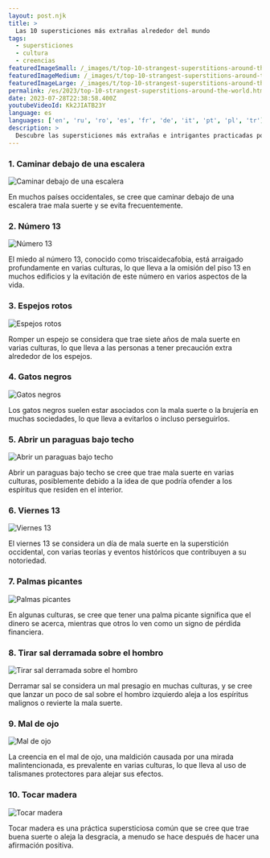 ```yaml
---
layout: post.njk
title: >
  Las 10 supersticiones más extrañas alrededor del mundo
tags:
  - supersticiones
  - cultura
  - creencias
featuredImageSmall: /_images/t/top-10-strangest-superstitions-around-the-world-cover-es-small.webp
featuredImageMedium: /_images/t/top-10-strangest-superstitions-around-the-world-cover-es-medium.webp
featuredImageLarge: /_images/t/top-10-strangest-superstitions-around-the-world-cover-es-large.webp
permalink: /es/2023/top-10-strangest-superstitions-around-the-world.html
date: 2023-07-28T22:38:58.400Z
youtubeVideoId: Kk2JIATB23Y
language: es
languages: ['en', 'ru', 'ro', 'es', 'fr', 'de', 'it', 'pt', 'pl', 'tr']
description: >
  Descubre las supersticiones más extrañas e intrigantes practicadas por diferentes culturas alrededor del mundo.
---
```


### 1. Caminar debajo de una escalera

![Caminar debajo de una escalera](/_images/8/89141c945612aedcb601561b995948aa-medium.webp)

En muchos países occidentales, se cree que caminar debajo de una escalera trae mala suerte y se evita frecuentemente.

### 2. Número 13

![Número 13](/_images/5/57c9a71e71046f9c91bca8269b723123-medium.webp)

El miedo al número 13, conocido como triscaidecafobia, está arraigado profundamente en varias culturas, lo que lleva a la omisión del piso 13 en muchos edificios y la evitación de este número en varios aspectos de la vida.

### 3. Espejos rotos

![Espejos rotos](/_images/c/c944eddd91b7b37691749a87f21b44ee-medium.webp)

Romper un espejo se considera que trae siete años de mala suerte en varias culturas, lo que lleva a las personas a tener precaución extra alrededor de los espejos.

### 4. Gatos negros

![Gatos negros](/_images/5/574d1fde4c0bf28743111c61e3c2a909-medium.webp)

Los gatos negros suelen estar asociados con la mala suerte o la brujería en muchas sociedades, lo que lleva a evitarlos o incluso perseguirlos.

### 5. Abrir un paraguas bajo techo

![Abrir un paraguas bajo techo](/_images/7/72f4ce78643d6a6d608d3bc4704d8c79-medium.webp)

Abrir un paraguas bajo techo se cree que trae mala suerte en varias culturas, posiblemente debido a la idea de que podría ofender a los espíritus que residen en el interior.

### 6. Viernes 13

![Viernes 13](/_images/8/8f3de13d1c822392e992069142a92692-medium.webp)

El viernes 13 se considera un día de mala suerte en la superstición occidental, con varias teorías y eventos históricos que contribuyen a su notoriedad.

### 7. Palmas picantes

![Palmas picantes](/_images/3/33aba028c6e96059278cd982f120512d-medium.webp)

En algunas culturas, se cree que tener una palma picante significa que el dinero se acerca, mientras que otros lo ven como un signo de pérdida financiera.

### 8. Tirar sal derramada sobre el hombro

![Tirar sal derramada sobre el hombro](/_images/3/3c48404cffe123232a1caf7a38f77ee2-medium.webp)

Derramar sal se considera un mal presagio en muchas culturas, y se cree que lanzar un poco de sal sobre el hombro izquierdo aleja a los espíritus malignos o revierte la mala suerte.

### 9. Mal de ojo

![Mal de ojo](/_images/d/db533c8d41b185bc48bccc78e6f9a545-medium.webp)

La creencia en el mal de ojo, una maldición causada por una mirada malintencionada, es prevalente en varias culturas, lo que lleva al uso de talismanes protectores para alejar sus efectos.

### 10. Tocar madera

![Tocar madera](/_images/8/848b9ff1ed34b6233a97c554a93d58dd-medium.webp)

Tocar madera es una práctica supersticiosa común que se cree que trae buena suerte o aleja la desgracia, a menudo se hace después de hacer una afirmación positiva.

